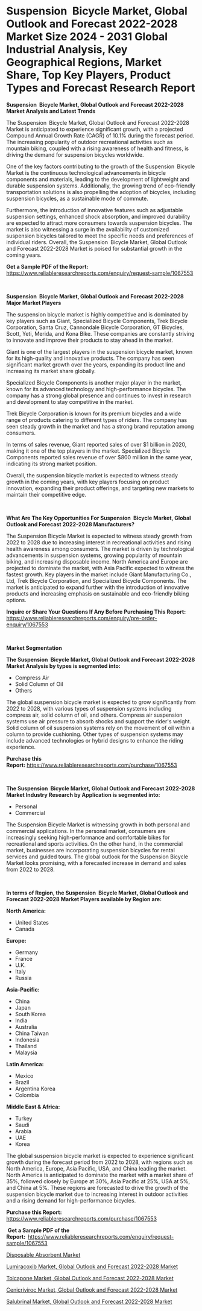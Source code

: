 <p><h1>Suspension Bicycle Market, Global Outlook and Forecast 2022-2028 Market Size 2024 - 2031 Global Industrial Analysis, Key Geographical Regions, Market Share, Top Key Players, Product Types and Forecast Research Report</h1></p><p><strong>Suspension Bicycle Market, Global Outlook and Forecast 2022-2028 Market Analysis and Latest Trends</strong></p>
<p><p>The Suspension Bicycle Market, Global Outlook and Forecast 2022-2028 Market is anticipated to experience significant growth, with a projected Compound Annual Growth Rate (CAGR) of 10.1% during the forecast period. The increasing popularity of outdoor recreational activities such as mountain biking, coupled with a rising awareness of health and fitness, is driving the demand for suspension bicycles worldwide.</p><p>One of the key factors contributing to the growth of the Suspension Bicycle Market is the continuous technological advancements in bicycle components and materials, leading to the development of lightweight and durable suspension systems. Additionally, the growing trend of eco-friendly transportation solutions is also propelling the adoption of bicycles, including suspension bicycles, as a sustainable mode of commute.</p><p>Furthermore, the introduction of innovative features such as adjustable suspension settings, enhanced shock absorption, and improved durability are expected to attract more consumers towards suspension bicycles. The market is also witnessing a surge in the availability of customized suspension bicycles tailored to meet the specific needs and preferences of individual riders. Overall, the Suspension Bicycle Market, Global Outlook and Forecast 2022-2028 Market is poised for substantial growth in the coming years.</p></p>
<p><strong>Get a Sample PDF of the Report:&nbsp;</strong> <a href="https://www.reliableresearchreports.com/enquiry/request-sample/1067553">https://www.reliableresearchreports.com/enquiry/request-sample/1067553</a></p>
<p>&nbsp;</p>
<p><strong>Suspension Bicycle Market, Global Outlook and Forecast 2022-2028 Major Market Players</strong></p>
<p><p>The suspension bicycle market is highly competitive and is dominated by key players such as Giant, Specialized Bicycle Components, Trek Bicycle Corporation, Santa Cruz, Cannondale Bicycle Corporation, GT Bicycles, Scott, Yeti, Merida, and Kona Bike. These companies are constantly striving to innovate and improve their products to stay ahead in the market.</p><p>Giant is one of the largest players in the suspension bicycle market, known for its high-quality and innovative products. The company has seen significant market growth over the years, expanding its product line and increasing its market share globally.</p><p>Specialized Bicycle Components is another major player in the market, known for its advanced technology and high-performance bicycles. The company has a strong global presence and continues to invest in research and development to stay competitive in the market.</p><p>Trek Bicycle Corporation is known for its premium bicycles and a wide range of products catering to different types of riders. The company has seen steady growth in the market and has a strong brand reputation among consumers.</p><p>In terms of sales revenue, Giant reported sales of over $1 billion in 2020, making it one of the top players in the market. Specialized Bicycle Components reported sales revenue of over $800 million in the same year, indicating its strong market position.</p><p>Overall, the suspension bicycle market is expected to witness steady growth in the coming years, with key players focusing on product innovation, expanding their product offerings, and targeting new markets to maintain their competitive edge.</p></p>
<p>&nbsp;</p>
<p><strong>What Are The Key Opportunities For Suspension Bicycle Market, Global Outlook and Forecast 2022-2028 Manufacturers?</strong></p>
<p><p>The Suspension Bicycle Market is expected to witness steady growth from 2022 to 2028 due to increasing interest in recreational activities and rising health awareness among consumers. The market is driven by technological advancements in suspension systems, growing popularity of mountain biking, and increasing disposable income. North America and Europe are projected to dominate the market, with Asia Pacific expected to witness the fastest growth. Key players in the market include Giant Manufacturing Co., Ltd, Trek Bicycle Corporation, and Specialized Bicycle Components. The market is anticipated to expand further with the introduction of innovative products and increasing emphasis on sustainable and eco-friendly biking options.</p></p>
<p><strong>Inquire or Share Your Questions If Any Before Purchasing This Report:</strong> <a href="https://www.reliableresearchreports.com/enquiry/pre-order-enquiry/1067553">https://www.reliableresearchreports.com/enquiry/pre-order-enquiry/1067553</a></p>
<p>&nbsp;</p>
<p><strong>Market Segmentation</strong></p>
<p><strong>The Suspension Bicycle Market, Global Outlook and Forecast 2022-2028 Market Analysis by types is segmented into:</strong></p>
<p><ul><li>Compress Air</li><li>Solid Column of Oil</li><li>Others</li></ul></p>
<p><p>The global suspension bicycle market is expected to grow significantly from 2022 to 2028, with various types of suspension systems including compress air, solid column of oil, and others. Compress air suspension systems use air pressure to absorb shocks and support the rider's weight. Solid column of oil suspension systems rely on the movement of oil within a column to provide cushioning. Other types of suspension systems may include advanced technologies or hybrid designs to enhance the riding experience.</p></p>
<p><strong>Purchase this Report:&nbsp;</strong><a href="https://www.reliableresearchreports.com/purchase/1067553">https://www.reliableresearchreports.com/purchase/1067553</a></p>
<p>&nbsp;</p>
<p><strong>The Suspension Bicycle Market, Global Outlook and Forecast 2022-2028 Market Industry Research by Application is segmented into:</strong></p>
<p><ul><li>Personal</li><li>Commercial</li></ul></p>
<p><p>The Suspension Bicycle Market is witnessing growth in both personal and commercial applications. In the personal market, consumers are increasingly seeking high-performance and comfortable bikes for recreational and sports activities. On the other hand, in the commercial market, businesses are incorporating suspension bicycles for rental services and guided tours. The global outlook for the Suspension Bicycle Market looks promising, with a forecasted increase in demand and sales from 2022 to 2028.</p></p>
<p>&nbsp;</p>
<p><strong>In terms of Region, the Suspension Bicycle Market, Global Outlook and Forecast 2022-2028 Market Players available by Region are:</strong></p>
<p>
    <p> <strong> North America: </strong>
        <ul>
            <li>United States</li>
            <li>Canada</li>
        </ul>
        </p> 
    <p> <strong> Europe: </strong>
        <ul>
            <li>Germany</li>
            <li>France</li>
            <li>U.K.</li>
            <li>Italy</li>
            <li>Russia</li>
        </ul>
        </p> 
    <p> <strong> Asia-Pacific: </strong>
        <ul>
            <li>China</li>
            <li>Japan</li>
            <li>South Korea</li>
            <li>India</li>
            <li>Australia</li>
            <li>China Taiwan</li>
            <li>Indonesia</li>
            <li>Thailand</li>
            <li>Malaysia</li>
        </ul>
        </p> 
    <p> <strong> Latin America: </strong>
        <ul>
            <li>Mexico</li>
            <li>Brazil</li>
            <li>Argentina Korea</li>
            <li>Colombia</li>
        </ul>
        </p> 
    <p> <strong> Middle East & Africa: </strong>
        <ul>
            <li>Turkey</li>
            <li>Saudi</li>
            <li>Arabia</li>
            <li>UAE</li>
            <li>Korea</li>
        </ul>
    </p>
    </p>
<p><p>The global suspension bicycle market is expected to experience significant growth during the forecast period from 2022 to 2028, with regions such as North America, Europe, Asia Pacific, USA, and China leading the market. North America is anticipated to dominate the market with a market share of 35%, followed closely by Europe at 30%, Asia Pacific at 25%, USA at 5%, and China at 5%. These regions are forecasted to drive the growth of the suspension bicycle market due to increasing interest in outdoor activities and a rising demand for high-performance bicycles.</p></p>
<p><strong>Purchase this Report: </strong><a href="https://www.reliableresearchreports.com/purchase/1067553">https://www.reliableresearchreports.com/purchase/1067553</a></p>
<p>&nbsp;<strong>Get a Sample PDF of the Report:&nbsp;&nbsp;</strong><a href="https://www.reliableresearchreports.com/enquiry/request-sample/1067553">https://www.reliableresearchreports.com/enquiry/request-sample/1067553</a></p>
<p><strong></strong></p>
<p><p><a href="https://issuu.com/reportprime-2/docs/disposable-absorbent-market-size-2030.pptx">Disposable Absorbent Market</a></p><p><a href="https://github.com/RichRobinson5/Market-Research-Report-List-3/blob/main/lumiracoxib-market-global-outlook-and-forecast-2022-2028-market.md">Lumiracoxib Market, Global Outlook and Forecast 2022-2028 Market</a></p><p><a href="https://github.com/singletonthaxterkelliehr2df/Market-Research-Report-List-1/blob/main/tolcapone-market-global-outlook-and-forecast-2022-2028-market.md">Tolcapone Market, Global Outlook and Forecast 2022-2028 Market</a></p><p><a href="https://github.com/gdfhhhj/Market-Research-Report-List-3/blob/main/cenicriviroc-market-global-outlook-and-forecast-2022-2028-market.md">Cenicriviroc Market, Global Outlook and Forecast 2022-2028 Market</a></p><p><a href="https://github.com/kufem1/Market-Research-Report-List-1/blob/main/salubrinal-market-global-outlook-and-forecast-2022-2028-market.md">Salubrinal Market, Global Outlook and Forecast 2022-2028 Market</a></p></p>